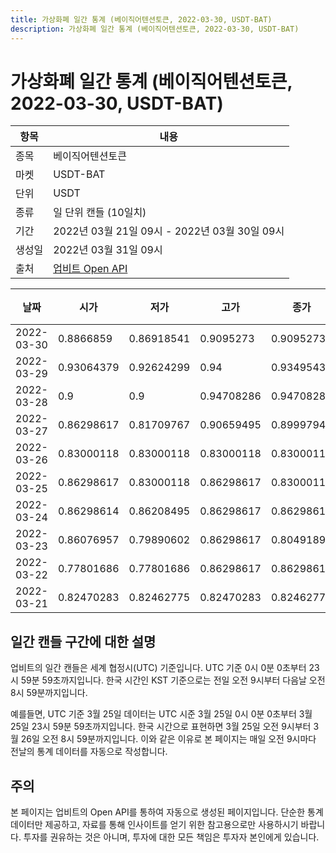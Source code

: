 ```yaml
---
title: 가상화폐 일간 통계 (베이직어텐션토큰, 2022-03-30, USDT-BAT)
description: 가상화폐 일간 통계 (베이직어텐션토큰, 2022-03-30, USDT-BAT)
---
```



가상화폐 일간 통계 (베이직어텐션토큰, 2022-03-30, USDT-BAT)
===

|항목|내용|
|--|--|
|종목|베이직어텐션토큰|
|마켓|USDT-BAT|
|단위|USDT|
|종류|일 단위 캔들 (10일치)|
|기간|2022년 03월 21일 09시 - 2022년 03월 30일 09시|
|생성일|2022년 03월 31일 09시|
|출처|[업비트 Open API](https://docs.upbit.com)|


|날짜|시가|저가|고가|종가|비고|
|--|--|--|--|--|--|
|2022-03-30|0.8866859|0.86918541|0.9095273|0.9095273|    |
|2022-03-29|0.93064379|0.92624299|0.94|0.93495433|    |
|2022-03-28|0.9|0.9|0.94708286|0.94708286|    |
|2022-03-27|0.86298617|0.81709767|0.90659495|0.89997947|    |
|2022-03-26|0.83000118|0.83000118|0.83000118|0.83000118|    |
|2022-03-25|0.86298617|0.83000118|0.86298617|0.83000118|    |
|2022-03-24|0.86298614|0.86208495|0.86298617|0.86298617|    |
|2022-03-23|0.86076957|0.79890602|0.86298617|0.80491897|    |
|2022-03-22|0.77801686|0.77801686|0.86298617|0.86298617|    |
|2022-03-21|0.82470283|0.82462775|0.82470283|0.82462775|    |


일간 캔들 구간에 대한 설명
---


업비트의 일간 캔들은 세계 협정시(UTC) 기준입니다. 
UTC 기준 0시 0분 0초부터 23시 59분 59초까지입니다. 
한국 시간인 KST 기준으로는 전일 오전 9시부터 다음날 오전 8시 59분까지입니다. 


예를들면, UTC 기준 3월 25일 데이터는 UTC 시준 3월 25일 0시 0분 0초부터 3월 25일 23시 59분 59초까지입니다. 
한국 시간으로 표현하면 3월 25일 오전 9시부터 3월 26일 오전 8시 59분까지입니다. 
이와 같은 이유로 본 페이지는 매일 오전 9시마다 전날의 통계 데이터를 자동으로 작성합니다. 


주의
---


본 페이지는 업비트의 Open API를 통하여 자동으로 생성된 페이지입니다. 
단순한 통계 데이터만 제공하고, 자료를 통해 인사이트를 얻기 위한 참고용으로만 사용하시기 바랍니다. 
투자를 권유하는 것은 아니며, 투자에 대한 모든 책임은 투자자 본인에게 있습니다. 
